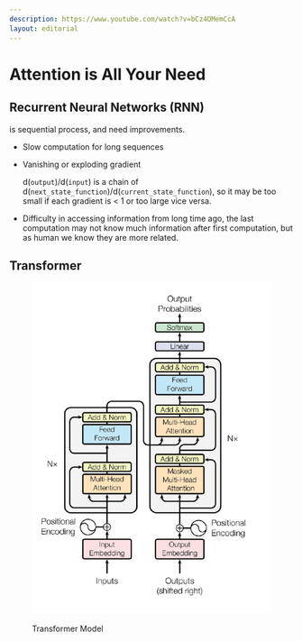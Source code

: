 ```yaml
---
description: https://www.youtube.com/watch?v=bCz4OMemCcA
layout: editorial
---
```


# Attention is All Your Need

## Recurrent Neural Networks (RNN)&#x20;

is sequential process, and need improvements.

* Slow computation for long sequences
*   Vanishing or exploding gradient

    d(`output`)/d(`input`) is a chain of  d(`next_state_function`)/d(`current_state_function`), so it may be too small if each gradient is < 1 or too large vice versa.&#x20;
* Difficulty in accessing information from long time ago, the last computation may not know much information after first computation, but as human we know they are more related.

## Transformer

<figure><img src=".gitbook/assets/image.png" alt=""><figcaption><p>Transformer Model</p></figcaption></figure>

&#x20;
